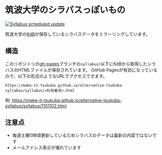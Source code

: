 # 筑波大学のシラバスっぽいもの

[![Syllabus scheduled update](https://github.com/Make-IT-TSUKUBA/alternative-tsukuba-syllabus/actions/workflows/main.yml/badge.svg)](https://github.com/Make-IT-TSUKUBA/alternative-tsukuba-syllabus/actions/workflows/main.yml)

筑波大学の[KdB](https://kdb.tsukuba.ac.jp)が保存しているシラバスデータをミラーリングしています。

## 構造

このリポジトリの[gh-pages](https://github.com/Make-IT-TSUKUBA/alternative-tsukuba-syllabus/tree/gh-pages)ブランチの`syllabus/`以下にKdBから取得したシラバスのHTMLファイルが保存されています。
GitHub Pagesが有効になっているので、以下の形式のようなURLでアクセスできます。

`https://make-it-tsukuba.github.io/alternative-tsukuba-syllabus/syllabus/<科目番号>.html`

例: <https://make-it-tsukuba.github.io/alternative-tsukuba-syllabus/syllabus/1101102.html>

## 注意点

- 毎週土曜0時頃更新しているためシラバスのデータは最新の内容ではないです
- メールアドレス表示が壊れています
